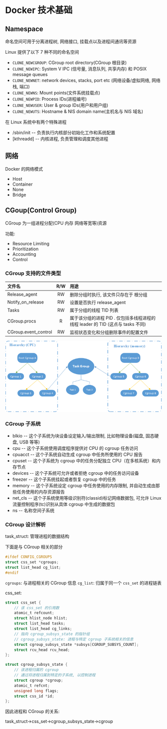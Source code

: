 # Docker 技术基础

## Namespace

命名空间可用于分离进程树, 网络接口, 挂载点以及进程间通讯等资源

Linux 提供了以下 7 种不同的命名空间

- `CLONE_NEWCGROUP`: CGroup root directory(CGroup 根目录)
- `CLONE_NEWIPC`: System V IPC (信号量, 消息队列, 共享内存) 和 POSIX message queues
- `CLONE_NEWNET`: network devices, stacks, port etc (网络设备/虚拟网络, 网络栈, 端口)
- `CLONE_NEWNS`: Mount points(文件系统挂载点)
- `CLONE_NEWPID`: Process IDs(进程编号)
- `CLONE_NEWUSER`: User & group IDs(用户和用户组)
- `CLONE_NEWUTS`: Hostname & NIS domain name(主机名与 NIS 域名)

在 Linux 系统中有两个特殊进程

- /sbin/init -- 负责执行内核部分初始化工作和系统配置
- [kthreadd] -- 内核进程, 负责管理和调度其他进程


## 网络

Docker 的网络模式
- Host
- Container
- None
- Bridge

## CGoup(Control Group)

CGroup 为一组进程分配(CPU 内存 网络等宽等)资源

功能:
- Resource Limiting
- Prioritization
- Accounting
- Control

### CGroup 支持的文件类型

|文件名|R/W|用途|
|:-|:-:|:-|
|Release_agent       |RW|删除分组时执行, 该文件只存在于 根分组|
|Notify_on_release   |RW|设置是否执行 release_agent|
|Tasks               |RW|属于分组的线程 TID 列表|
|CGroup.procs        |R |属于该分组的进程 PID . 仅包括多线程进程的线程 leader 的 TID (这点与 tasks 不同)|
|CGroup.event_control|RW|监视状态变化和分组删除事件的配置文件|

![cgroup 层级](cgroup-img001.png)

### CGroup 子系统

- blkio -- 这个子系统为块设备设定输入/输出限制, 比如物理设备(磁盘, 固态硬盘, USB 等等)
- cpu -- 这个子系统使用调度程序提供对 CPU 的 cgroup 任务访问
- cpuacct -- 这个子系统自动生成 cgroup 中任务所使用的 CPU 报告
- cpuset -- 这个子系统为 cgroup 中的任务分配独立 CPU（在多核系统）和内存节点
- devices -- 这个子系统可允许或者拒绝 cgroup 中的任务访问设备
- freezer -- 这个子系统挂起或者恢复 cgroup 中的任务
- memory -- 这个子系统设定 cgroup 中任务使用的内存限制, 并自动生成由那些任务使用的内存资源报告
- net_cls -- 这个子系统使用等级识别符(classid)标记网络数据包, 可允许 Linux 流量控制程序(tc)识别从具体 cgroup 中生成的数据包
- ns -- 名称空间子系统

### CGroup 设计解析

task_struct: 管理进程的数据结构

下面是与 CGroup 相关的部分

```C
#ifdef CONFIG_CGROUPS
struct css_set *cgroups;
struct list_head cg_list;
#endif
```

`cgroups`: 与进程相关的 CGroup 信息
`cg_list`: 归属于同一个 `css_set` 的进程链表

css_set:

```C
struct css_set {
	// 该 css_set 的引用数
	atomic_t refcount;
	struct hlist_node hlist;
	struct list_head tasks;
	struct list_head cg_links;
	// 指向 cgroup_subsys_state 的指针组
	// cgroup_subsys_state: 进程与特定 cgroup 子系统相关的信息
	struct cgroup_subsys_state *subsys[CGROUP_SUBSYS_COUNT];
	struct rcu_head rcu_head;
};
```

```C
struct cgroup_subsys_state {
	// 该进程归属的 cgroup
	// 通过将进程归属到特定的子系统, 以控制进程
	struct cgroup *cgroup;
	atomic_t refcnt;
	unsigned long flags;
	struct css_id *id;
};
```

因此进程和 CGroup 的关系:

task_struct->css_set->cgroup_subsys_state->cgroup
